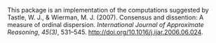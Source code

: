 
<!-- README.md is generated from README.Rmd. Please edit that file -->
This package is an implementation of the computations suggested by Tastle, W. J., & Wierman, M. J. (2007). Consensus and dissention: A measure of ordinal dispersion. *International Journal of Approximate Reasoning*, *45(3)*, 531–545. <http://doi.org/10.1016/j.ijar.2006.06.024>.
